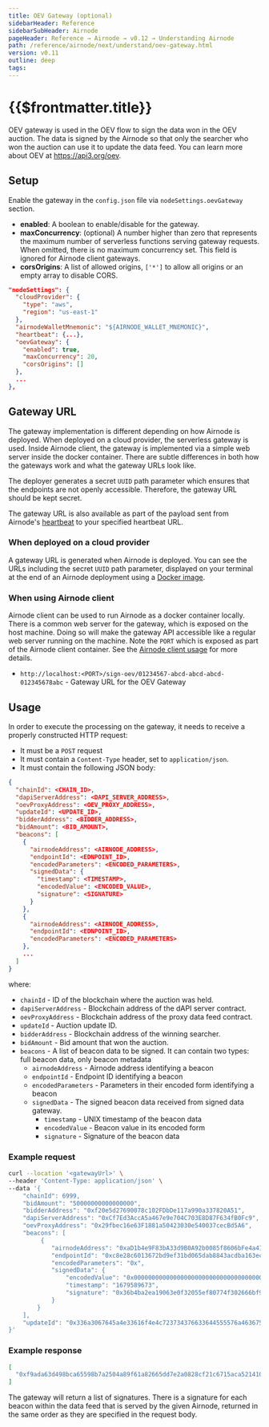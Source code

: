```yaml
---
title: OEV Gateway (optional)
sidebarHeader: Reference
sidebarSubHeader: Airnode
pageHeader: Reference → Airnode → v0.12 → Understanding Airnode
path: /reference/airnode/next/understand/oev-gateway.html
version: v0.11
outline: deep
tags:
---
```


<VersionWarning/>

<PageHeader/>

<SearchHighlight/>

<FlexStartTag/>

# {{$frontmatter.title}}

OEV gateway is used in the OEV flow to sign the data won in the OEV auction. The
data is signed by the Airnode so that only the searcher who won the auction can
use it to update the data feed. You can learn more about OEV at
https://api3.org/oev.

## Setup

Enable the gateway in the `config.json` file via `nodeSettings.oevGateway`
section.

- **enabled**: A boolean to enable/disable for the gateway.
- **maxConcurrency**: (optional) A number higher than zero that represents the
  maximum number of serverless functions serving gateway requests. When omitted,
  there is no maximum concurrency set. This field is ignored for Airnode client
  gateways.
- **corsOrigins**: A list of allowed origins, `['*']` to allow all origins or an
  empty array to disable CORS.

```json
"nodeSettings": {
  "cloudProvider": {
    "type": "aws",
    "region": "us-east-1"
  },
  "airnodeWalletMnemonic": "${AIRNODE_WALLET_MNEMONIC}",
  "heartbeat": {...},
  "oevGateway": {
    "enabled": true,
    "maxConcurrency": 20,
    "corsOrigins": []
  },
  ...
},
```

## Gateway URL

The gateway implementation is different depending on how Airnode is deployed.
When deployed on a cloud provider, the serverless gateway is used. Inside
Airnode client, the gateway is implemented via a simple web server inside the
docker container. There are subtle differences in both how the gateways work and
what the gateway URLs look like.

The deployer generates a secret `UUID` path parameter which ensures that the
endpoints are not openly accessible. Therefore, the gateway URL should be kept
secret.

The gateway URL is also available as part of the payload sent from Airnode's
[heartbeat](/reference/airnode/next/understand/heartbeat.md) to your specified
heartbeat URL.

### When deployed on a cloud provider

A gateway URL is generated when Airnode is deployed. You can see the URLs
including the secret `UUID` path parameter, displayed on your terminal at the
end of an Airnode deployment using a
[Docker image](/reference/airnode/next/docker/).

### When using Airnode client

Airnode client can be used to run Airnode as a docker container locally. There
is a common web server for the gateway, which is exposed on the host machine.
Doing so will make the gateway API accessible like a regular web server running
on the machine. Note the `PORT` which is exposed as part of the Airnode client
container. See the
[Airnode client usage](/reference/airnode/next/docker/client-image.md#usage) for
more details.

- `http://localhost:<PORT>/sign-oev/01234567-abcd-abcd-abcd-012345678abc` -
  Gateway URL for the OEV Gateway

## Usage

In order to execute the processing on the gateway, it needs to receive a
properly constructed HTTP request:

- It must be a `POST` request
- It must contain a `Content-Type` header, set to `application/json`.
- It must contain the following JSON body:

```json
{
  "chainId": <CHAIN_ID>,
  "dapiServerAddress": <DAPI_SERVER_ADDRESS>,
  "oevProxyAddress": <OEV_PROXY_ADDRESS>,
  "updateId": <UPDATE_ID>,
  "bidderAddress": <BIDDER_ADDRESS>,
  "bidAmount": <BID_AMOUNT>,
  "beacons": [
    {
      "airnodeAddress": <AIRNODE_ADDRESS>,
      "endpointId": <EDNPOINT_ID>,
      "encodedParameters": <ENCODED_PARAMETERS>,
      "signedData": {
        "timestamp": <TIMESTAMP>,
        "encodedValue": <ENCODED_VALUE>,
        "signature": <SIGNATURE>
      }
    },
    {
      "airnodeAddress": <AIRNODE_ADDRESS>,
      "endpointId": <EDNPOINT_ID>,
      "encodedParameters": <ENCODED_PARAMETERS>
    },
    ...
  ]
}
```

where:

- `chainId` - ID of the blockchain where the auction was held.
- `dapiServerAddress` - Blockchain address of the dAPI server contract.
- `oevProxyAddress` - Blockchain address of the proxy data feed contract.
- `updateId` - Auction update ID.
- `bidderAddress` - Blockchain address of the winning searcher.
- `bidAmount` - Bid amount that won the auction.
- `beacons` - A list of beacon data to be signed. It can contain two types: full
  beacon data, only beacon metadata
  - `airnodeAddress` - Airnode address identifying a beacon
  - `endpointId` - Endpoint ID identifying a beacon
  - `encodedParameters` - Parameters in their encoded form identifying a beacon
  - `signedData` - The signed beacon data received from signed data gateway.
    - `timestamp` - UNIX timestamp of the beacon data
    - `encodedValue` - Beacon value in its encoded form
    - `signature` - Signature of the beacon data

### Example request

```sh
curl --location '<gatewayUrl>' \
--header 'Content-Type: application/json' \
--data '{
    "chainId": 6999,
    "bidAmount": "50000000000000000",
    "bidderAddress": "0xf20e5d27690078c102FDbDe117a990a337820A51",
    "dapiServerAddress": "0xCf7Ed3AccA5a467e9e704C703E8D87F634fB0Fc9",
    "oevProxyAddress": "0x29fbec16e63F1881a50423030e540037cecBd5A6",
    "beacons": [
         {
            "airnodeAddress": "0xaD1b4e9F83bA33d9B0A92b0085f8606bFe4a41d0",
            "endpointId": "0xc8e28c6013672bd9ef31bd065dab8843acdba163ec69c27478cb989f4a9c038f",
            "encodedParameters": "0x",
            "signedData": {
                "encodedValue": "0x000000000000000000000000000000000000000000000000000000006d16277b",
                "timestamp": "1679589673",
                "signature": "0x36b4ba2ea19063e0f32055ef80774f302666bf9209f7f33b364fbfbd5079e8e61486f89aa9d63a392f2af2dd925b94da592fc5acb976303a095ffdcd77f1dc7d1b"
            }
        }
    ],
    "updateId": "0x336a3067645a4e33616f4e4c723734376633644555576a463675737900000000"
}'
```

### Example response

```json
[
  "0xf9ada63d498bca65598b7a2504a89f61a82665dd7e2a0828cf21c6715aca5214103998ac98e5ddc3d32ba50c79de984d286b3d602019acf6689f31845ec04abb1b"
]
```

The gateway will return a list of signatures. There is a signature for each
beacon within the data feed that is served by the given Airnode, returned in the
same order as they are specified in the request body.

<FlexEndTag/>
